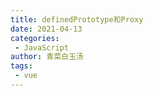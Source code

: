 ```yaml
---
title: definedPrototype和Proxy
date: 2021-04-13
categories:
 - JavaScript
author: 青菜白玉汤
tags:
 - vue
---
```

